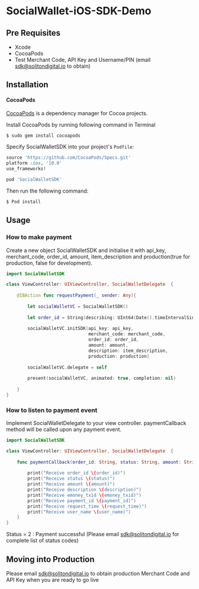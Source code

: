 # SocialWallet-iOS-SDK-Demo

## Pre Requisites

- Xcode
- CocoaPods
- Test Merchant Code, API Key and Username/PIN (email sdk@solitondigital.io to obtain)

## Installation

#### CocoaPods

[CocoaPods](https://cocoapods.org/) is a dependency manager for Cocoa projects.

Install CocoaPods by running following command in Terminal

```bash
$ sudo gem install cocoapods
```

Specify SocialWalletSDK into your project's `Podfile`:

```ruby
source 'https://github.com/CocoaPods/Specs.git'
platform :ios, '10.0'
use_frameworks!

pod 'SocialWalletSDK'
```

Then run the following command:

```bash
$ Pod install
```
## Usage

### How to make payment
Create a new object SocialWalletSDK and initialise it with api_key, merchant_code, order_id, amount, item_description and production(true for production, false for development).

```swift
import SocialWalletSDK

class ViewController: UIViewController, SocialWalletDelegate  {
    
    @IBAction func requestPayment(_ sender: Any){
        
        let socialWalletVC = SocialWalletSDK()
        
        let order_id = String(describing: UInt64(Date().timeIntervalSince1970))
        
        socialWalletVC.initSDK(api_key: api_key,
                               merchant_code: merchant_code,
                               order_id: order_id,
                               amount: amount,
                               description: item_description,
                               production: production)
        
        socialWalletVC.delegate = self
        
        present(socialWalletVC, animated: true, completion: nil)
        
    }
}
```

### How to listen to payment event
Implement SocialWalletDelegate to your view controller. paymentCallback method will be called upon any payment event.

```swift
import SocialWalletSDK

class ViewController: UIViewController, SocialWalletDelegate  {
    
    func paymentCallback(order_id: String, status: String, amount: String, description: String, emoney_txid: String, payment_id: String, request_time: String, user_name: String) {
        
        print("Receive order_id \(order_id)")
        print("Receive status \(status)")
        print("Receive amount \(amount)")
        print("Receive description \(description)")
        print("Receive emoney_txid \(emoney_txid)")
        print("Receive payment_id \(payment_id)")
        print("Receive request_time \(request_time)")
        print("Receive user_name \(user_name)")     
    }
}
```

Status = 2 : Payment successful (Please email sdk@solitondigital.io for complete list of status codes)

## Moving into Production

Please email sdk@solitondigital.io to obtain production Merchant Code and API Key when you are ready to go live
